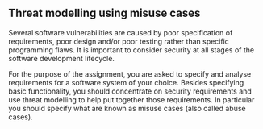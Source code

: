 ## Threat modelling using misuse cases

Several software vulnerabilities are caused by poor specification of requirements, poor design and/or poor testing rather than specific programming flaws. It is important to consider security at all stages of the software development lifecycle.

For the purpose of the assignment, you are asked to specify and analyse requirements for a software system of your choice. Besides specifying basic functionality, you should concentrate on security requirements and use threat modelling to help put together those requirements. In particular you should specify what are known as misuse cases (also called abuse cases).